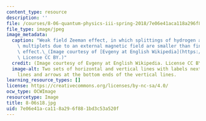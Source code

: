 ```yaml
---
content_type: resource
description: ''
file: /courses/8-06-quantum-physics-iii-spring-2018/7e06e41aca118a296f881bd3c53a520f_8-06s18.jpg
file_type: image/jpeg
image_metadata:
  caption: "Weak field Zeeman effect, in which splittings of hydrogen atom degenerate\
    \ multiplets due to an external magnetic field are smaller than fine-structure\
    \ effect.\_(Image courtesy of [Evgeny at English Wikipedia](https://en.wikipedia.org/wiki/File:Zeeman_p_s_doublet.svg#file).\
    \ License CC BY.)"
  credit: (Image courtesy of Evgeny at English Wikipedia. License CC BY)
  image-alt: Two sets of horizontal and vertical lines with labels next to the horizontal
    lines and arrows at the bottom ends of the vertical lines.
learning_resource_types: []
license: https://creativecommons.org/licenses/by-nc-sa/4.0/
ocw_type: OCWImage
resourcetype: Image
title: 8-06s18.jpg
uid: 7e06e41a-ca11-8a29-6f88-1bd3c53a520f
---
```

